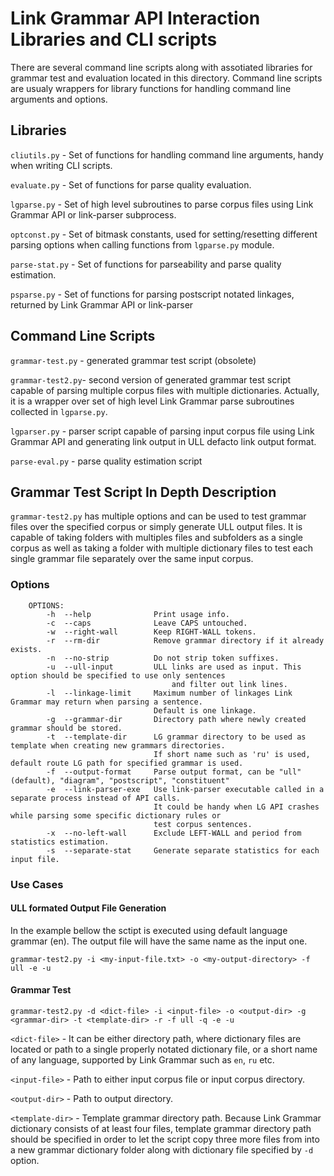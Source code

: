 # Link Grammar API Interaction Libraries and CLI scripts

There are several command line scripts along with assotiated libraries for grammar test and evaluation located in
this directory. Command line scripts are usualy wrappers for library functions for handling command line arguments and
options.

## Libraries

`cliutils.py` - Set of functions for handling command line arguments, handy when writing CLI scripts.

`evaluate.py` - Set of functions for parse quality evaluation.

`lgparse.py` - Set of high level subroutines to parse corpus files using Link Grammar API or link-parser subprocess.

`optconst.py` - Set of bitmask constants, used for setting/resetting different parsing options when calling functions
from `lgparse.py` module.

`parse-stat.py` - Set of functions for parseability and parse quality estimation.

`psparse.py` - Set of functions for parsing postscript notated linkages, returned by Link Grammar API or link-parser


## Command Line Scripts

`grammar-test.py` - generated grammar test script (obsolete)

`grammar-test2.py`- second version of generated grammar test script capable of parsing multiple corpus files with
                    multiple dictionaries. Actually, it is a wrapper over set of high level Link Grammar parse
                    subroutines collected in `lgparse.py`.

`lgparser.py`     - parser script capable of parsing input corpus file using Link Grammar API and generating link output
                    in ULL defacto link output format.

`parse-eval.py` - parse quality estimation script


## Grammar Test Script In Depth Description

`grammar-test2.py` has multiple options and can be used to test grammar files over the specified corpus or simply
generate ULL output files. It is capable of taking folders with multiples files and subfolders as a single corpus
as well as taking a folder with multiple dictionary files to test each single grammar file separately over the same
input corpus.

### Options

```
    OPTIONS:
        -h  --help              Print usage info.
        -c  --caps              Leave CAPS untouched.
        -w  --right-wall        Keep RIGHT-WALL tokens.
        -r  --rm-dir            Remove grammar directory if it already exists.
        -n  --no-strip          Do not strip token suffixes.
        -u  --ull-input         ULL links are used as input. This option should be specified to use only sentences
                                    and filter out link lines.
        -l  --linkage-limit     Maximum number of linkages Link Grammar may return when parsing a sentence.
                                Default is one linkage.
        -g  --grammar-dir       Directory path where newly created grammar should be stored.
        -t  --template-dir      LG grammar directory to be used as template when creating new grammars directories.
                                If short name such as 'ru' is used, default route LG path for specified grammar is used.
        -f  --output-format     Parse output format, can be "ull" (default), "diagram", "postscript", "constituent"
        -e  --link-parser-exe   Use link-parser executable called in a separate process instead of API calls.
                                It could be handy when LG API crashes while parsing some specific dictionary rules or
                                test corpus sentences.
        -x  --no-left-wall      Exclude LEFT-WALL and period from statistics estimation.
        -s  --separate-stat     Generate separate statistics for each input file.
```



### Use Cases

#### ULL formated Output File Generation

In the example bellow the sctipt is executed using default language grammar (en). The output file will have the same
name as the input one.

`grammar-test2.py -i <my-input-file.txt> -o <my-output-directory> -f ull -e -u`

#### Grammar Test

`grammar-test2.py -d <dict-file> -i <input-file> -o <output-dir> -g <grammar-dir> -t <template-dir> -r -f ull -q -e -u`

`<dict-file>` - It can be either directory path, where dictionary files are located or path to a single properly notated
dictionary file, or a short name of any language, supported by Link Grammar such as `en`, `ru` etc.

`<input-file>` - Path to either input corpus file or input corpus directory.

`<output-dir>` - Path to output directory.

`<template-dir>` - Template grammar directory path. Because Link Grammar dictionary consists of at least four files,
template grammar directory path should be specified in order to let the script copy three more files from into a new
grammar dictionary folder along with dictionary file specified by `-d` option.